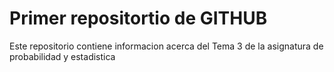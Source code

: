 # Primer repositortio de GITHUB
Este repositorio contiene informacion acerca del Tema 3 de la asignatura de probabilidad y estadistica
